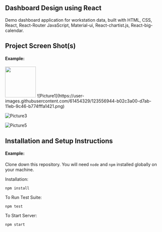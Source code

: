 ## Dashboard Design using React

Demo dashboard application for workstation data, built with HTML, CSS, React, React-Router JavaScript, Material-ui, React-chartist.js, React-big-calendar.


## Project Screen Shot(s)

#### Example:   

<img src="user-images.githubusercontent.com/61454329/123556944-b02c3a00-d7ab-11eb-9c46-b774fffa1421.png" width="100">
![Picture1](https://user-images.githubusercontent.com/61454329/123556944-b02c3a00-d7ab-11eb-9c46-b774fffa1421.png)

![Picture3](https://user-images.githubusercontent.com/61454329/123556956-bde1bf80-d7ab-11eb-9d69-cac9e17d32af.png)

![Picture5](https://user-images.githubusercontent.com/61454329/123556966-c6d29100-d7ab-11eb-91cf-859d6605d0ee.png)


## Installation and Setup Instructions

#### Example:  

Clone down this repository. You will need `node` and `npm` installed globally on your machine.  

Installation:

`npm install`  

To Run Test Suite:  

`npm test`  

To Start Server:

`npm start`  





